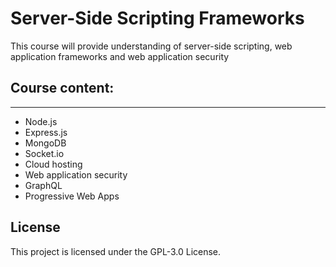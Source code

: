 # Server-Side Scripting Frameworks

This course will provide understanding of server-side scripting, web application frameworks and web application security

## Course content:
---
- Node.js
- Express.js
- MongoDB
- Socket.io
- Cloud hosting
- Web application security
- GraphQL
- Progressive Web Apps


## License
This project is licensed under the GPL-3.0 License.
